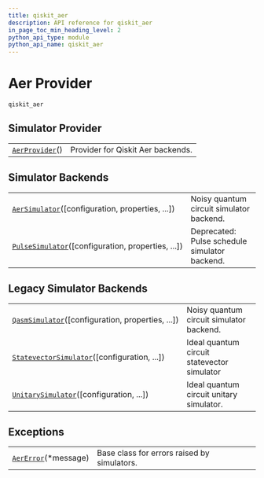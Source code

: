 ```yaml
---
title: qiskit_aer
description: API reference for qiskit_aer
in_page_toc_min_heading_level: 2
python_api_type: module
python_api_name: qiskit_aer
---
```


<span id="module-qiskit_aer" />

# Aer Provider

<span id="module-qiskit_aer" />

`qiskit_aer`

## Simulator Provider

|                                                                    |                                   |
| ------------------------------------------------------------------ | --------------------------------- |
| [`AerProvider`](qiskit_aer.AerProvider "qiskit_aer.AerProvider")() | Provider for Qiskit Aer backends. |

## Simulator Backends

|                                                                                                              |                                               |
| ------------------------------------------------------------------------------------------------------------ | --------------------------------------------- |
| [`AerSimulator`](qiskit_aer.AerSimulator "qiskit_aer.AerSimulator")(\[configuration, properties, ...])       | Noisy quantum circuit simulator backend.      |
| [`PulseSimulator`](qiskit_aer.PulseSimulator "qiskit_aer.PulseSimulator")(\[configuration, properties, ...]) | Deprecated: Pulse schedule simulator backend. |

## Legacy Simulator Backends

|                                                                                                                    |                                             |
| ------------------------------------------------------------------------------------------------------------------ | ------------------------------------------- |
| [`QasmSimulator`](qiskit_aer.QasmSimulator "qiskit_aer.QasmSimulator")(\[configuration, properties, ...])          | Noisy quantum circuit simulator backend.    |
| [`StatevectorSimulator`](qiskit_aer.StatevectorSimulator "qiskit_aer.StatevectorSimulator")(\[configuration, ...]) | Ideal quantum circuit statevector simulator |
| [`UnitarySimulator`](qiskit_aer.UnitarySimulator "qiskit_aer.UnitarySimulator")(\[configuration, ...])             | Ideal quantum circuit unitary simulator.    |

## Exceptions

|                                                                    |                                             |
| ------------------------------------------------------------------ | ------------------------------------------- |
| [`AerError`](qiskit_aer.AerError "qiskit_aer.AerError")(\*message) | Base class for errors raised by simulators. |

